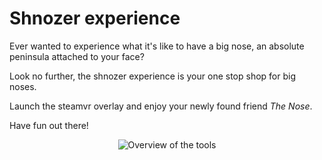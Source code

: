 # Shnozer experience

Ever wanted to experience what it's like to have a big nose, an absolute peninsula attached to your face?

Look no further, the shnozer experience is your one stop shop for big noses.

Launch the steamvr overlay and enjoy your newly found friend *The Nose*.

Have fun out there!

<p align="center">
  <img src="https://arc-anglerfish-eu-central-1-prod-leparisien.s3.amazonaws.com/public/I6CLFEZ3WV5CDM7B5C42OUB4E4.jpg" alt="Overview of the tools"/>
</p>